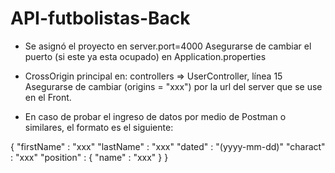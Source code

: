 # API-futbolistas-Back

- Se asignó el proyecto en server.port=4000
  Asegurarse de cambiar el puerto (si este ya esta ocupado) en Application.properties

- CrossOrigin principal en: controllers => UserController, línea 15
  Asegurarse de cambiar (origins = "xxx") por la url del server que se use en el Front.

- En caso de probar el ingreso de datos por medio de Postman o similares, el formato es el siguiente:	
		
{
			"firstName" : "xxx" 
			"lastName"  : "xxx" 
  	"dated"     : "(yyyy-mm-dd)" 
 		"charact"   : "xxx" 
 		"position"  : {
								"name"   : "xxx" 
 				} 
} 

